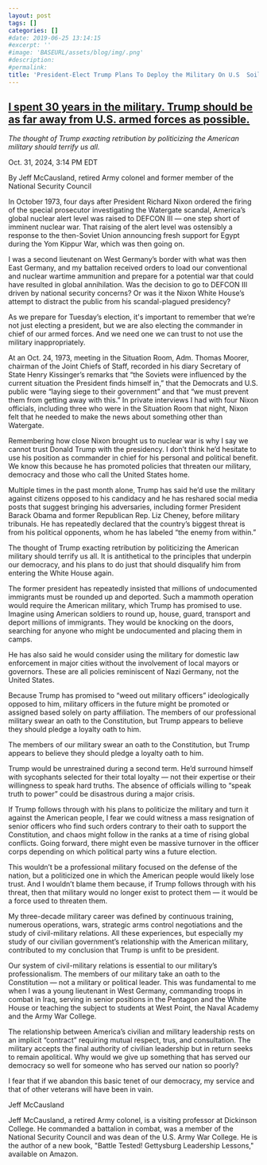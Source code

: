 ```yaml
---
layout: post
tags: []
categories: []
#date: 2019-06-25 13:14:15
#excerpt: ''
#image: 'BASEURL/assets/blog/img/.png'
#description:
#permalink:
title: 'President-Elect Trump Plans To Deploy the Military On U.S  Soil Against American Citizens'
---
```



## [I spent 30 years in the military. Trump should be as far away from U.S. armed forces as possible.](https://www.msnbc.com/opinion/msnbc-opinion/trump-military-us-armed-forces-commander-in-chief-election-rcna177717)

*The thought of Trump exacting retribution by politicizing the American military should terrify us all.*

Oct. 31, 2024, 3:14 PM EDT

By Jeff McCausland, retired Army colonel and former member of the National Security Council

In October 1973, four days after President Richard Nixon ordered the firing of the special prosecutor investigating the Watergate scandal, America’s global nuclear alert level was raised to DEFCON III — one step short of imminent nuclear war. That raising of the alert level was ostensibly a response to the then-Soviet Union announcing fresh support for Egypt during the Yom Kippur War, which was then going on.

I was a second lieutenant on West Germany’s border with what was then East Germany, and my battalion received orders to load our conventional and nuclear wartime ammunition and prepare for a potential war that could have resulted in global annihilation. Was the decision to go to  DEFCON III driven by national security concerns? Or was it the Nixon White House’s attempt to distract the public from his scandal-plagued presidency?

As we prepare for Tuesday’s election, it's important to remember that we’re not just electing a president, but we are also electing the commander in chief of our armed forces. And we need one we can trust to not use the military inappropriately.

At an Oct. 24, 1973, meeting in the Situation Room, Adm. Thomas Moorer, chairman of the Joint Chiefs of Staff, recorded in his diary Secretary of State Henry Kissinger’s remarks that “the Soviets were influenced by the current situation the President finds himself in,” that the Democrats and U.S. public were “laying siege  to their government” and that “we must prevent them from getting away with this.” In private interviews I had with four Nixon officials, including three who were in the Situation Room that night, Nixon felt that he needed to make the news about something other than Watergate.

Remembering how close Nixon brought us to nuclear war is why I say we cannot trust Donald Trump with the presidency. I don’t think he’d hesitate to use his position as commander in chief for his personal and political benefit. We know this because he has promoted policies that threaten our military, democracy and those who call the United States home.

Multiple times in the past month alone, Trump has said he’d use the military against citizens opposed to his candidacy and he has reshared social media posts that suggest bringing his adversaries, including former President Barack Obama and former Republican Rep. Liz Cheney, before military tribunals. He has repeatedly declared that the country’s biggest threat is from his political opponents, whom he has labeled “the enemy from within.”

The thought of Trump exacting retribution by politicizing the American military should terrify us all. It is antithetical to the principles that underpin our democracy, and his plans to do just that should disqualify him from entering the White House again.

The former president has repeatedly insisted that millions of undocumented immigrants must be rounded up and deported. Such a mammoth operation would require the American military, which Trump has promised to use. Imagine using American soldiers to round up, house, guard, transport and deport millions of immigrants. They would be knocking on the doors, searching for anyone who might be undocumented and placing them in camps.

He has also said he would consider using the military for domestic law enforcement in major cities without the involvement of local mayors or governors. These are all policies reminiscent of Nazi Germany, not the United States. 

Because Trump has promised to “weed out military officers” ideologically opposed to him, military officers in the future might be promoted or assigned based solely on party affiliation. The members of our professional military swear an oath to the Constitution, but Trump appears to believe they should pledge a loyalty oath to him.

The members of our military swear an oath to the Constitution, but Trump appears to believe they should pledge a loyalty oath to him.

Trump would be unrestrained during a second term. He’d surround himself with sycophants selected for their total loyalty — not their expertise or their willingness to speak hard truths. The absence of officials willing to “speak truth to power” could be disastrous during a major crisis.  

If Trump follows through with his plans to politicize the military and turn it against the American people, I fear we could witness a mass resignation of senior officers who find such orders contrary to their oath to support the Constitution, and chaos might follow in the ranks at a time of rising global conflicts. Going forward, there might even be massive turnover in the officer corps depending on which political party wins a future election.

This wouldn’t be a professional military focused on the defense of the nation, but a politicized one in which the American people would likely lose trust. And I wouldn’t blame them because, if Trump follows through with his threat, then that military would no longer exist to protect them — it would be a force used to threaten them.

My three-decade military career was defined by continuous training, numerous operations, wars, strategic arms control negotiations and the study of civil-military relations. All these experiences, but especially my study of our civilian government’s relationship with the American military, contributed to my conclusion that Trump is unfit to be president.

Our system of civil-military relations is essential to our military’s professionalism.  The members of our military take an oath to the Constitution — not a military or political leader. This was fundamental to me when I was a young lieutenant in West Germany, commanding troops in combat in Iraq, serving in senior positions in the Pentagon and the White House or teaching the subject to students at West Point, the Naval Academy and the Army War College.

The relationship between America’s civilian and military leadership rests on an implicit “contract” requiring mutual respect, trus, and consultation. The military accepts the final authority of civilian leadership but in return seeks to remain apolitical. Why would we give up something that has served our democracy so well for someone who has served our nation so poorly?

I fear that if we abandon this basic tenet of our democracy, my service and that of other veterans will have been in vain.  

Jeff McCausland

Jeff McCausland, a retired Army colonel, is a visiting professor at Dickinson College. He commanded a battalion in combat, was a member of the National Security Council and was dean of the U.S. Army War College. He is the author of a new book, "Battle Tested! Gettysburg Leadership Lessons," available on Amazon.